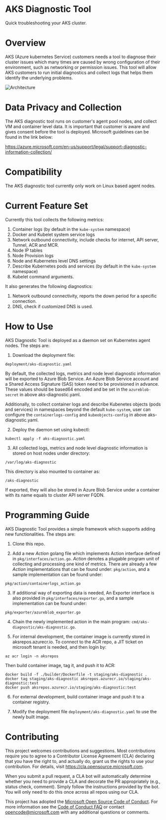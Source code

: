 
# AKS Diagnostic Tool
Quick troubleshooting your AKS cluster.

# Overview
AKS (Azure kubernetes Service) customers needs a tool to diagnose their cluster issues which many times are caused by wrong configuration of their environment, such as networking or permission issues. This tool will allow AKS customers to run initial diagnostics and collect logs that helps them identify the underlying problems.

![Architecture](https://user-images.githubusercontent.com/33297523/64049272-210b5800-cb29-11e9-9182-9b2a7b178c36.png)


# Data Privacy and Collection
The AKS diagnostic tool runs on customer's agent pool nodes, and collect VM and container level data. It is important that customer is aware and gives consent before the tool is deployed. Microsoft guidelines can be found in the link below:

https://azure.microsoft.com/en-us/support/legal/support-diagnostic-information-collection/


# Compatibility
The AKS diagnostic tool currently only work on Linux based agent nodes.


# Current Feature Set
Currently this tool collects the following metrics:
1. Container logs (by default in the `kube-system` namespace)
2. Docker and Kubelet system service logs
3. Network outbound connectivity, include checks for internet, API server, Tunnel, ACR and MCR.
4. Node IP tables
5. Node Provision logs
6. Node and Kubernetes level DNS settings
7. Describe Kubernetes pods and services (by default in the `kube-system` namespace)
8. Kubelet command arguments.

It also generates the following diagnostics:
1. Network outbound connectivity,  reports the down period for a specific connection.
2. DNS, check if customized DNS is used.


# How to Use
AKS Diagnostic Tool is deployed as a daemon set on Kubernetes agent nodes. The steps are:

1. Download the deployment file:
```
deployment/aks-diagnostic.yaml
```

By default, the collected logs, metrics and node level diagnostic information will be exported to Azure Blob Service. An Azure Blob Service account and a Shared Access Signature (SAS) token need to be provisioned in advance. These values should be based64 encoded and be set in the `azureblob-secret` in above aks-diagnostic.yaml.

Additionally, to collect container logs and describe Kubenetes objects (pods and services) in namespaces beyond the default `kube-system`, user can configure the `containerlogs-config` and `kubeobjects-config` in above aks-diagnostic.yaml.

2. Deploy the daemon set using kubectl:
```
kubectl apply -f aks-diagnostic.yaml
```

3. All collected logs, metrics and node level diagnostic information is stored on host nodes under directory:
```
/var/log/aks-diagnostic
```
This directory is also mounted to container as:
```
/aks-diagnostic
```
If exported, they will also be stored in Azure Blob Service under a container with its name equals to cluster API server FQDN.


# Programming Guide
AKS Diagnostic Tool provides a simple framework which supports adding new functionalities. The steps are:

1. Clone this repo.

2. Add a new *Action* golang file which implements Action interface defined in `pkg/interfaces/action.go`. *Action* denotes a plugable program unit of collecting and processing one kind of metrics. There are already a few *Action* implementations that can be found under: `pkg/action`, and a sample implementation can be found under:
```
pkg/action/containerlogs_action.go
```

3. If additional way of exporting data is needed, An Exporter interface is also provided in `pkg/interfaces/exporter.go`, and a sample implementation can be found under:
```
pkg/exporter/azureblob_exporter.go
```

4. Chain the newly implemented action in the main program: `cmd/aks-diagnostic/aks-diagnostic.go`.

5. For internal development, the container image is currently stored in aksrepos.azurecr.io. To connect to the ACR repo, a JIT ticket on microsoft tenant is needed, and then login by:
```
az acr login -n aksrepos
```
Then build container image, tag it, and push it to ACR:
```
docker build -f ./builder/Dockerfile -t staging/aks-diagnostic .
docker tag staging/aks-diagnostic aksrepos.azurecr.io/staging/aks-diagnostic:test
docker push aksrepos.azurecr.io/staging/aks-diagnostic:test
```

6. For external development, build container image and push it to a container registry.

7. Modify the deployment file `deployment/aks-diagnostic.yaml` to use the newly built image.


# Contributing

This project welcomes contributions and suggestions.  Most contributions require you to agree to a
Contributor License Agreement (CLA) declaring that you have the right to, and actually do, grant us
the rights to use your contribution. For details, visit https://cla.opensource.microsoft.com.

When you submit a pull request, a CLA bot will automatically determine whether you need to provide
a CLA and decorate the PR appropriately (e.g., status check, comment). Simply follow the instructions
provided by the bot. You will only need to do this once across all repos using our CLA.

This project has adopted the [Microsoft Open Source Code of Conduct](https://opensource.microsoft.com/codeofconduct/).
For more information see the [Code of Conduct FAQ](https://opensource.microsoft.com/codeofconduct/faq/) or
contact [opencode@microsoft.com](mailto:opencode@microsoft.com) with any additional questions or comments.